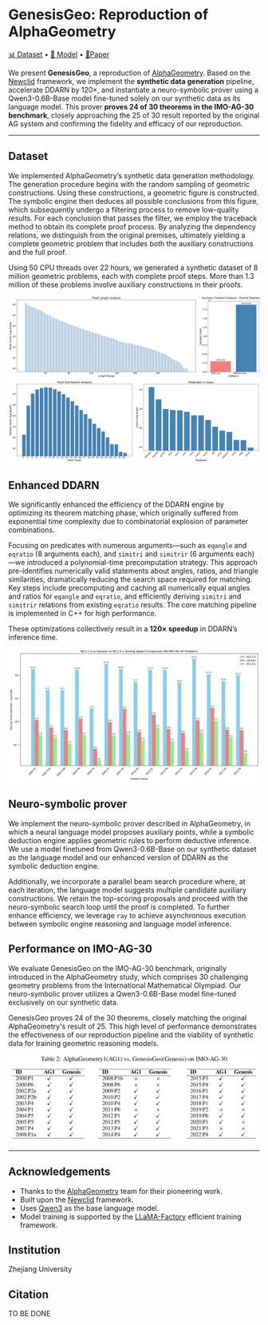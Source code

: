 # GenesisGeo: Reproduction of AlphaGeometry

[📊 Dataset](https://huggingface.co/datasets/ZJUVAI/GenesisGeo) • [🤖 Model](https://huggingface.co/ZJUVAI/GenesisGeo)  • [📃Paper]()

We present **GenesisGeo**, a reproduction of [AlphaGeometry](https://www.nature.com/articles/s41586-023-06747-5). Based on the [Newclid](https://arxiv.org/abs/2411.11938) framework, we implement the **synthetic data generation** pipeline, accelerate DDARN by 120×, and instantiate a neuro-symbolic prover using a Qwen3-0.6B-Base model fine-tuned solely on our synthetic data as its language model. This prover **proves 24 of 30 theorems in the IMO-AG-30 benchmark**, closely approaching the 25 of 30 result reported by the original AG system and confirming the fidelity and efficacy of our reproduction.

---

## Dataset

We implemented AlphaGeometry’s synthetic data generation methodology. The generation procedure begins with the random sampling of geometric constructions. Using these constructions, a geometric figure is constructed. The symbolic engine then deduces all possible conclusions from this figure, which subsequently undergo a filtering process to remove low-quality results. For each conclusion that passes the filter, we employ the traceback method to obtain its complete proof process. By analyzing the dependency relations, we distinguish from the original premises, ultimately yielding a complete geometric problem that includes both the auxiliary constructions and the full proof.

Using 50 CPU threads over 22 hours, we generated a synthetic dataset of 8 million geometric problems, each with complete proof steps. More than 1.3 million of these problems involve auxiliary constructions in their proofs. 

![alt text](imgs/synthetic_data.png)

## Enhanced DDARN

We significantly enhanced the efficiency of the DDARN engine by optimizing its theorem matching phase, which originally suffered from exponential time complexity due to combinatorial explosion of parameter combinations.

Focusing on predicates with numerous arguments—such as `eqangle` and `eqratio` (8 arguments each), and `simitri` and `simitrir` (6 arguments each)—we introduced a polynomial-time precomputation strategy. This approach pre-identifies numerically valid statements about angles, ratios, and triangle similarities, dramatically reducing the search space required for matching. Key steps include precomputing and caching all numerically equal angles and ratios for `eqangle` and `eqratio`, and efficiently deriving `simitri` and `simitrir` relations from existing `eqratio` results. The core matching pipeline is implemented in C++ for high performance.

These optimizations collectively result in a **120× speedup** in DDARN’s inference time.

![alt text](imgs/comparison_chart.png)
## Neuro-symbolic prover

We implement the neuro-symbolic prover described in AlphaGeometry, in which a neural language model proposes auxiliary points, while a symbolic deduction engine applies geometric rules to perform deductive inference. We use a model finetuned from Qwen3-0.6B-Base on our synthetic dataset as the language model and our enhanced version of DDARN as the symbolic deduction engine.

Additionally, we incorporate a parallel beam search procedure where, at each iteration, the language model suggests multiple candidate auxiliary constructions. We retain the top-scoring proposals and proceed with the neuro-symbolic search loop until the proof is completed. To further enhance efficiency, we leverage `ray` to achieve asynchronous execution between symbolic engine reasoning and language model inference.

## Performance on IMO-AG-30

We evaluate GenesisGeo on the IMO-AG-30 benchmark, originally introduced in the AlphaGeometry study, which comprises 30 challenging geometry problems from the International Mathematical Olympiad. Our neuro-symbolic prover utilizes a Qwen3-0.6B-Base model fine-tuned exclusively on our synthetic data.

GenesisGeo proves 24 of the 30 theorems, closely matching the original AlphaGeometry's result of 25. This high level of performance demonstrates the effectiveness of our reproduction pipeline and the viability of synthetic data for training geometric reasoning models.

![alt text](imgs/IMO-AG-30_performance.png)

---

## Acknowledgements

- Thanks to the [AlphaGeometry](https://github.com/google-deepmind/alphageometry) team for their pioneering work.
- Built upon the [Newclid](https://github.com/xxx/newclid) framework.
- Uses [Qwen3](https://github.com/QwenLM/Qwen3) as the base language model.
- Model training is supported by the [LLaMA-Factory](https://github.com/hiyouga/LLaMA-Factory) efficient training framework.
## Institution

Zhejiang University

## Citation

TO BE DONE
